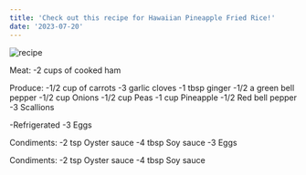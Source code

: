 ```yaml
---
title: 'Check out this recipe for Hawaiian Pineapple Fried Rice!'
date: '2023-07-20'
---
```


![recipe](/images/first.jpeg)

Meat:
-2 cups of cooked ham

Produce:
-1/2 cup of carrots
-3 garlic cloves
-1 tbsp ginger
-1/2 a green bell pepper
-1/2 cup Onions
-1/2 cup Peas
-1 cup Pineapple
-1/2 Red bell pepper
-3 Scallions

-Refrigerated
-3 Eggs

Condiments:
-2 tsp Oyster sauce
-4 tbsp Soy sauce
-3 Eggs

Condiments:
-2 tsp Oyster sauce
-4 tbsp Soy sauce